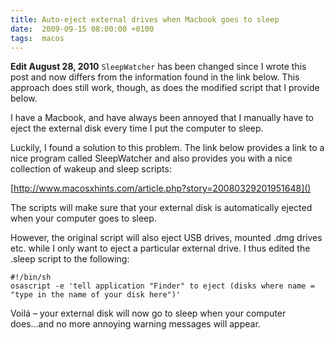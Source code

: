 ```yaml
---
title: Auto-eject external drives when Macbook goes to sleep
date:  2009-09-15 08:00:00 +0100
tags:  macos
---
```


**Edit August 28, 2010** `SleepWatcher` has been changed since I wrote this post
and now differs from the information found in the link below. This approach does
still work, though, as does the modified script that I provide below.

I have a Macbook, and have always been annoyed that I manually have to eject the
external disk every time I put the computer to sleep.

Luckily, I found a solution to this problem. The link below provides a link to a
nice program called SleepWatcher and also provides you with a nice collection of
wakeup and sleep scripts:

[http://www.macosxhints.com/article.php?story=20080329201951648]()

The scripts will make sure that your external disk is automatically ejected when
your computer goes to sleep.

However, the original script will also eject USB drives, mounted .dmg drives etc.
while I only want to eject a particular external drive. I thus edited the .sleep
script to the following:

```
#!/bin/sh
osascript -e 'tell application "Finder" to eject (disks where name = "type in the name of your disk here")'
```

Voilá – your external disk will now go to sleep when your computer does...and no
more annoying warning messages will appear.